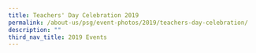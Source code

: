 ```yaml
---
title: Teachers' Day Celebration 2019
permalink: /about-us/psg/event-photos/2019/teachers-day-celebration/
description: ""
third_nav_title: 2019 Events
---
```


